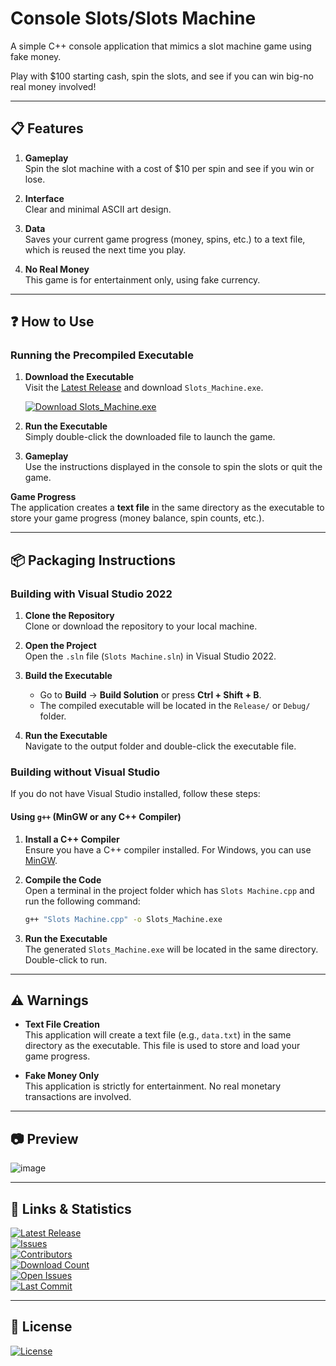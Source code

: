 # Console Slots/Slots Machine

A simple C++ console application that mimics a slot machine game using fake money.  

Play with $100 starting cash, spin the slots, and see if you can win big-no real money involved!

---

## 📋 Features

1. **Gameplay**  
   Spin the slot machine with a cost of $10 per spin and see if you win or lose.

2. **Interface**  
   Clear and minimal ASCII art design.

3. **Data**  
   Saves your current game progress (money, spins, etc.) to a text file, which is reused the next time you play.

4. **No Real Money**  
   This game is for entertainment only, using fake currency.

---

## ❓ How to Use

### Running the Precompiled Executable
1. **Download the Executable**  
   Visit the [Latest Release](https://github.com/Justagwas/Console-Slots/releases/latest) and download `Slots_Machine.exe`.

   [![Download Slots_Machine.exe](https://img.shields.io/badge/▼%20Download▼-Slots_Machine.exe-blue?style=for-the-badge)](https://github.com/Justagwas/Console-Slots/releases/latest/download/Slots_Machine.exe)

2. **Run the Executable**  
   Simply double-click the downloaded file to launch the game.  

3. **Gameplay**  
   Use the instructions displayed in the console to spin the slots or quit the game.

**Game Progress**  
The application creates a **text file** in the same directory as the executable to store your game progress (money balance, spin counts, etc.).

---

## 📦 Packaging Instructions

### Building with Visual Studio 2022
1. **Clone the Repository**  
   Clone or download the repository to your local machine.

2. **Open the Project**  
   Open the `.sln` file (`Slots Machine.sln`) in Visual Studio 2022.

3. **Build the Executable**  
   - Go to **Build** → **Build Solution** or press **Ctrl + Shift + B**.  
   - The compiled executable will be located in the `Release/` or `Debug/` folder.

4. **Run the Executable**  
   Navigate to the output folder and double-click the executable file.

### Building without Visual Studio
If you do not have Visual Studio installed, follow these steps:

#### Using `g++` (MinGW or any C++ Compiler)
1. **Install a C++ Compiler**  
   Ensure you have a C++ compiler installed. For Windows, you can use [MinGW](https://sourceforge.net/projects/mingw/).

2. **Compile the Code**  
   Open a terminal in the project folder which has `Slots Machine.cpp` and run the following command:
   ```bash
   g++ "Slots Machine.cpp" -o Slots_Machine.exe
   ```

3. **Run the Executable**  
   The generated `Slots_Machine.exe` will be located in the same directory. Double-click to run.

---

## ⚠️ Warnings
- **Text File Creation**  
   This application will create a text file (e.g., `data.txt`) in the same directory as the executable. This file is used to store and load your game progress.

- **Fake Money Only**  
   This application is strictly for entertainment. No real monetary transactions are involved.

---

## 📷 Preview

![image](https://github.com/user-attachments/assets/0a4e598c-1506-475c-a80b-22367e358987)


---

## 🔗 Links & Statistics

[![Latest Release](https://img.shields.io/badge/🔖%20Latest%20Release-blue?style=for-the-badge)](https://github.com/Justagwas/Console-Slots/releases/latest)  
[![Issues](https://img.shields.io/badge/🐛%20Issues-orange?style=for-the-badge)](https://github.com/Justagwas/Console-Slots/issues)  
[![Contributors](https://img.shields.io/github/contributors/Justagwas/Console-Slots?label=👥%20Contributors&style=for-the-badge)](https://github.com/Justagwas/Console-Slots/graphs/contributors)  
[![Download Count](https://img.shields.io/github/downloads/Justagwas/Console-Slots/total?label=⬇️%20Total%20Downloads&style=for-the-badge&color=blue)](https://github.com/Justagwas/Console-Slots/releases)  
[![Open Issues](https://img.shields.io/github/issues/Justagwas/Console-Slots?label=🐛%20Open%20Issues&style=for-the-badge)](https://github.com/Justagwas/Console-Slots/issues)  
[![Last Commit](https://img.shields.io/github/last-commit/Justagwas/Console-Slots?label=🕒%20Last%20Commit&style=for-the-badge)](https://github.com/Justagwas/Console-Slots/commits)  

---

## 📜 License

[![License](https://img.shields.io/github/license/Justagwas/Console-Slots?label=📝%20License&style=for-the-badge)](LICENSE.txt)

